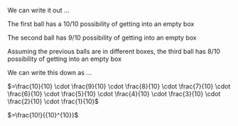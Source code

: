 We can write it out $...$

The first ball has a $10/10$ possibility of getting into an empty box

The second ball has $9/10$ possibility of getting into an empty box

Assuming the previous balls are in different boxes, the third ball has 8/10 possibility of getting into an empty box

We can write this down as $...$

$=\frac{10}{10} \cdot \frac{9}{10} \cdot \frac{8}{10} \cdot \frac{7}{10} \cdot \frac{6}{10} \cdot \frac{5}{10} \cdot \frac{4}{10} \cdot \frac{3}{10} \cdot \frac{2}{10} \cdot \frac{1}{10}$

$=\frac{10!}{{10}^{10}}$
